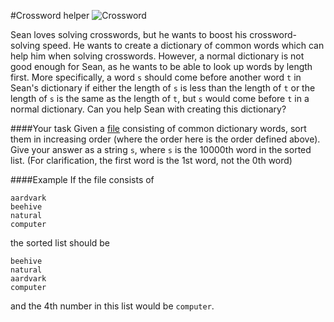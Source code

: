 #Crossword helper
![Crossword](http://i4.irishmirror.ie/incoming/article2813250.ece/ALTERNATES/s615/cryptic-crossword-img.jpg)


Sean loves solving crosswords, but he wants to boost his crossword-solving speed.
He wants to create a dictionary of common words which can help him when solving
crosswords. However, a normal dictionary is not good enough for Sean, as he wants
to be able to look up words by length first. More specifically, a word `s` should
come before another word `t` in Sean's dictionary if either the length of `s` is less than the length of `t` or the length of `s` is the same as the length of `t`, but `s` would come before `t` in a normal dictionary. Can you help Sean with creating this dictionary?

####Your task
Given a [file](https://gist.githubusercontent.com/arnet95/e4526120a65f952a5865cfb92549af4d/raw/f064bb2c4a0fa0699c20d7614149e789d0186d18/crosswords_data.txt) consisting of common dictionary words, sort them
in increasing order (where the order here is the order defined above). Give your answer as a string `s`, where `s` is the 10000th word in the sorted list.
(For clarification, the first word is the 1st word, not the 0th word)

####Example
If the file consists of
```
aardvark
beehive
natural
computer
```
the sorted list should be
```
beehive
natural
aardvark
computer
```
and the 4th number in this list would be `computer`.

